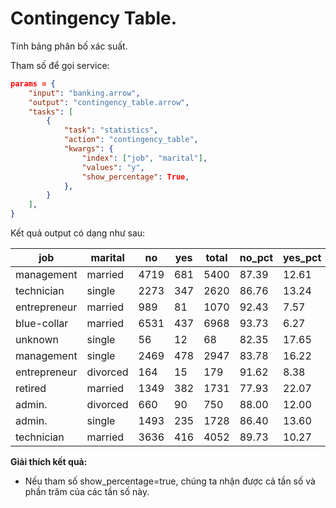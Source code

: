 # Contingency Table.


Tính bảng phân bố xác suất.

Tham số để gọi service:

```json
params = {
    "input": "banking.arrow",
    "output": "contingency_table.arrow",
    "tasks": [
        {
            "task": "statistics",
            "action": "contingency_table",
            "kwargs": {
                "index": ["job", "marital"],
                "values": "y",
                "show_percentage": True,
            },
        }
    ],
}
```

Kết quả output có dạng như sau:

| job             | marital   | no   | yes  | total | no_pct | yes_pct |
|------------------|-----------|------|------|-------|--------|--------|
| management      | married   | 4719 | 681  | 5400  | 87.39  | 12.61  |
| technician      | single    | 2273 | 347  | 2620  | 86.76  | 13.24  |
| entrepreneur    | married   | 989  | 81   | 1070  | 92.43  | 7.57   |
| blue-collar     | married   | 6531 | 437  | 6968  | 93.73  | 6.27   |
| unknown         | single    | 56   | 12   | 68    | 82.35  | 17.65  |
| management      | single    | 2469 | 478  | 2947  | 83.78  | 16.22  |
| entrepreneur    | divorced  | 164  | 15   | 179   | 91.62  | 8.38   |
| retired         | married   | 1349 | 382  | 1731  | 77.93  | 22.07  |
| admin.          | divorced  | 660  | 90   | 750   | 88.00  | 12.00  |
| admin.          | single    | 1493 | 235  | 1728  | 86.40  | 13.60  |
| technician      | married   | 3636 | 416  | 4052  | 89.73  | 10.27  |



**Giải thích kết quả:**

- Nếu tham số show_percentage=true, chúng ta nhận được cả tần số và phần trăm của các tần số này.
